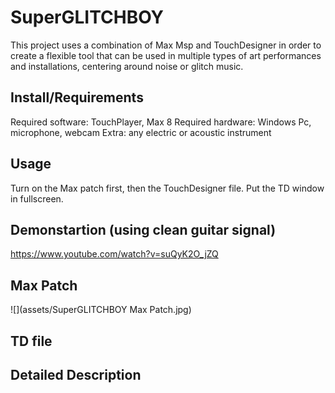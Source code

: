 # SuperGLITCHBOY
This project uses a combination of Max Msp and TouchDesigner in order to create a flexible tool that can be used in multiple types of art performances and installations, centering around noise or glitch music.

## Install/Requirements
Required software: TouchPlayer, Max 8
Required hardware: Windows Pc, microphone, webcam
Extra: any electric or acoustic instrument

## Usage
Turn on the Max patch first, then the TouchDesigner file. Put the TD window in fullscreen.

## Demonstartion (using clean guitar signal)
https://www.youtube.com/watch?v=suQyK2O_jZQ

## Max Patch
![](assets/SuperGLITCHBOY Max Patch.jpg)


## TD file


## Detailed Description
